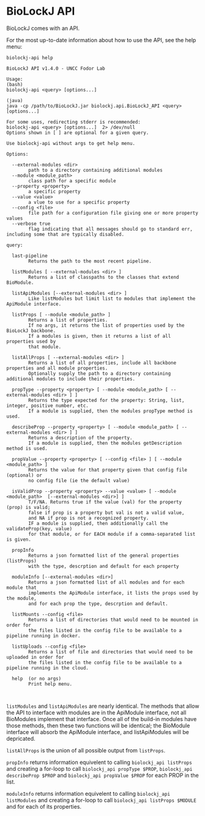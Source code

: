 # BioLockJ API                                      
                                      
BioLockJ comes with an API.                                      
                                      
For the most up-to-date information about how to use the API, see the help menu:                                      
                   
                   
`biolockj-api help`                   
                   
```                   
BioLockJ API v1.4.0 - UNCC Fodor Lab                   
                   
Usage:                   
(bash)                   
biolockj-api <query> [options...]                   
                   
(java)                   
java -cp /path/to/BioLockJ.jar biolockj.api.BioLockJ_API <query> [options...]                   
                   
For some uses, redirecting stderr is recommended:                   
biolockj-api <query> [options...]  2> /dev/null                   
Options shown in [ ] are optional for a given query.                   
                   
Use biolockj-api without args to get help menu.                   
                   
Options:                   
                   
  --external-modules <dir>                   
        path to a directory containing additional modules                   
  --module <module_path>                   
        class path for a specific module                   
  --property <property>                   
        a specific property                   
  --value <value>                   
        a vlue to use for a specific property                   
  --config <file>                   
        file path for a configuration file giving one or more property values                   
  --verbose true                   
        flag indicating that all messages should go to standard err, including some that are typically disabled.                   
                   
query:                   
                   
  last-pipeline                   
        Returns the path to the most recent pipeline.                   
                   
  listModules [ --external-modules <dir> ]                   
        Returns a list of classpaths to the classes that extend BioModule.                   
                   
  listApiModules [--external-modules <dir> ]                   
        Like listModules but limit list to modules that implement the ApiModule interface.                   
                   
  listProps [ --module <module_path> ]                   
        Returns a list of properties.                   
        If no args, it returns the list of properties used by the BioLockJ backbone.                   
        If a modules is given, then it returns a list of all properties used by                   
        that module.                   
                   
  listAllProps [ --external-modules <dir> ]                   
        Returns a list of all properties, include all backbone properties and all module properties.                   
        Optionally supply the path to a directory containing additional modules to include their properties.                   
                   
  propType --property <property> [ --module <module_path> [ --external-modules <dir> ] ]                   
        Returns the type expected for the property: String, list, integer, positive number, etc.                   
        If a module is supplied, then the modules propType method is used.                   
                   
  describeProp --property <property> [ --module <module_path> [ --external-modules <dir> ] ]                   
        Returns a description of the property.                   
        If a module is supplied, then the modules getDescription method is used.                   
                   
  propValue --property <property> [ --config <file> ] [ --module <module_path> ]                   
        Returns the value for that property given that config file (optional) or                    
        no config file (ie the default value)                   
                   
  isValidProp --property <property> --value <value> [ --module <module_path>  [--external-modules <dir>] ]                   
        T/F/NA. Returns true if the value (val) for the property (prop) is valid;                   
        false if prop is a property but val is not a valid value,                   
        and NA if prop is not a recognized property.                   
        IF a module is supplied, then additionally call the validateProp(key, value)                   
        for that module, or for EACH module if a comma-separated list is given.                   
                   
  propInfo                   
        Returns a json formatted list of the general properties (listProps)                   
        with the type, descrption and default for each property                   
                   
  moduleInfo [--external-modules <dir>]                   
        Returns a json formatted list of all modules and for each module that                    
        implements the ApiModule interface, it lists the props used by the module,                   
        and for each prop the type, descrption and default.                   
                   
  listMounts --config <file>                   
        Returns a list of directories that would need to be mounted in order for                    
        the files listed in the config file to be available to a pipeline running in docker.                   
                   
  listUploads --config <file>                   
        Returns a list of file and directories that would need to be uploaded in order for                    
        the files listed in the config file to be available to a pipeline running in the cloud.                   
                   
  help  (or no args)                   
        Print help menu.                   
                   
                   
```                   
                   
`listModules` and `listApiModules` are nearly identical.  The methods that allow the API to interface with modules are in the ApiModule interface, not all BioModules implement that interface.  Once all of the build-in modules have those methods, then these two functions will be identical; the BioModule interface will absorb the ApiModule interface, and listApiModules will be depricated.                   
                   
`listAllProps` is the union of all possible output from `listProps`.                   
                   
`propInfo` returns information equivelent to calling `biolockj_api listProps` and creating a for-loop to call `biolockj_api propType $PROP`, `biolockj_api describeProp $PROP` and `biolockj_api propValue $PROP` for each PROP in the list.                   
                   
`moduleInfo` returns information equivelent to calling `biolockj_api listModules` and creating a for-loop to call `biolockj_api listProps $MODULE` and for each of its properties.                   
